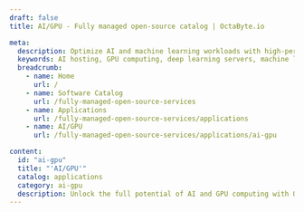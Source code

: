 ```yaml
---
draft: false
title: AI/GPU - Fully managed open-source catalog | OctaByte.io

meta:
  description: Optimize AI and machine learning workloads with high-performance GPU solutions at OctaByte. We handle deployment, updates, and maintenance, so you can focus on innovation.
  keywords: AI hosting, GPU computing, deep learning servers, machine learning infrastructure, GPU cloud, AI acceleration, high-performance computing, managed AI solutions, OctaByte AI, GPU-powered AI
  breadcrumb:
    - name: Home
      url: /
    - name: Software Catalog
      url: /fully-managed-open-source-services
    - name: Applications
      url: /fully-managed-open-source-services/applications
    - name: AI/GPU
      url: /fully-managed-open-source-services/applications/ai-gpu

content:
  id: "ai-gpu"
  title: "'AI/GPU'"
  catalog: applications
  category: ai-gpu
  description: Unlock the full potential of AI and GPU computing with OctaByte. We provide a seamless, fully managed experience for AI-driven workloads, handling everything from installation to ongoing updates, security, and maintenance. Whether you need GPU acceleration for deep learning, machine learning, or high-performance computing, our expert solutions ensure reliability and scalability. Focus on building groundbreaking AI models while we take care of the infrastructure. Experience the power of AI/GPU computing without the technical complexities—only at OctaByte.
---
```


